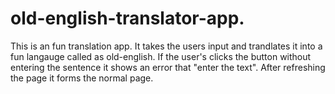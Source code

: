 # old-english-translator-app.
This is an fun translation app. It takes the users input and trandlates it into a fun langauge called as old-english. If the user's clicks the button without entering the sentence it shows an error that "enter the text". After refreshing the page it forms the normal page.
